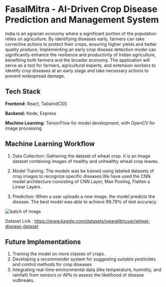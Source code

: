 # FasalMitra - AI-Driven Crop Disease Prediction and Management System

India is an agrarian economy where a significant portion of the population relies on agriculture. By identifying diseases early, farmers can take corrective actions to protect their crops, ensuring higher yields and better quality produce. 
Implementing an early crop disease detection model can significantly enhance the resilience and productivity of Indian agriculture, benefiting both farmers and the broader economy.
The application will serve as a tool for farmers, agricultural experts, and extension workers to identify crop diseases at an early stage and take necessary actions to prevent widespread damage. 


## Tech Stack

**Frontend:** React, TailwindCSS

**Backend:** Node, Express

**Machine Learning:** TensorFlow for model development, with OpenCV for image processing


## Machine Learning Workflow
1. Data Collection: Gathering the dataset of wheat crop. It is an Image dataset containing images of healthy and unhealthy wheat crop leaves.

2. Model Training: The  models was be trained using labeled datasets of crop images to recognize specific diseases.We have used the CNN model architecture consisting of CNN Layer, Max Pooling, Flatten a Linear Layers. 

3. Prediction: When a user uploads a new image, the model predicts the disease. The best model was able to achieve 99.79% of test accuracy.
<img src="./Assets/batch.png" alt="batch of image"/>

Dataset Link : https://www.kaggle.com/datasets/swaralibhuyar/wheat-disease-dataset

## Future Implementations
1) Training the model on more classes of crops.
2) Developing a recommender system for suggesting suitable pesticides and control methods for crop diseases
3) Integrating real-time environmental data (like temperature, humidity, and rainfall) from sensors or APIs to assess the likelihood of disease outbreaks.
